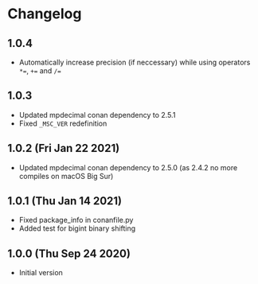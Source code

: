 # Changelog

## 1.0.4
- Automatically increase precision (if neccessary) while using operators `*=`, `+=` and `/=`

## 1.0.3
- Updated mpdecimal conan dependency to 2.5.1
- Fixed `_MSC_VER` redefinition

## 1.0.2 (Fri Jan 22 2021)
- Updated mpdecimal conan dependency to 2.5.0 (as 2.4.2 no more compiles on macOS Big Sur)

## 1.0.1 (Thu Jan 14 2021)

- Fixed package_info in conanfile.py
- Added test for bigint binary shifting

## 1.0.0 (Thu Sep 24 2020)

- Initial version
